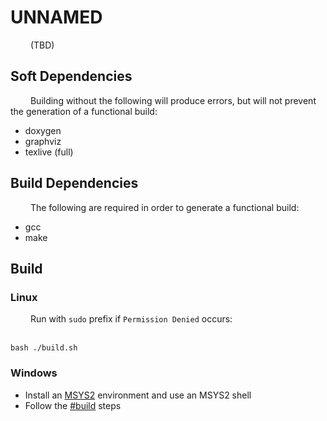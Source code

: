 # UNNAMED

&emsp;&emsp;  (TBD)


## Soft Dependencies

&emsp;&emsp;  Building without the following will produce errors, but will not prevent the generation of a functional build:

* doxygen
* graphviz
* texlive (full)


## Build Dependencies

&emsp;&emsp;  The following are required in order to generate a functional build:

* gcc
* make


## Build
### Linux

&emsp;&emsp;  Run with ``sudo`` prefix if ``Permission Denied`` occurs: <br /><br />

```bash ./build.sh```


### Windows

* Install an [MSYS2](https://www.msys2.org/) environment and use an MSYS2 shell
* Follow the [#build](#build) steps
